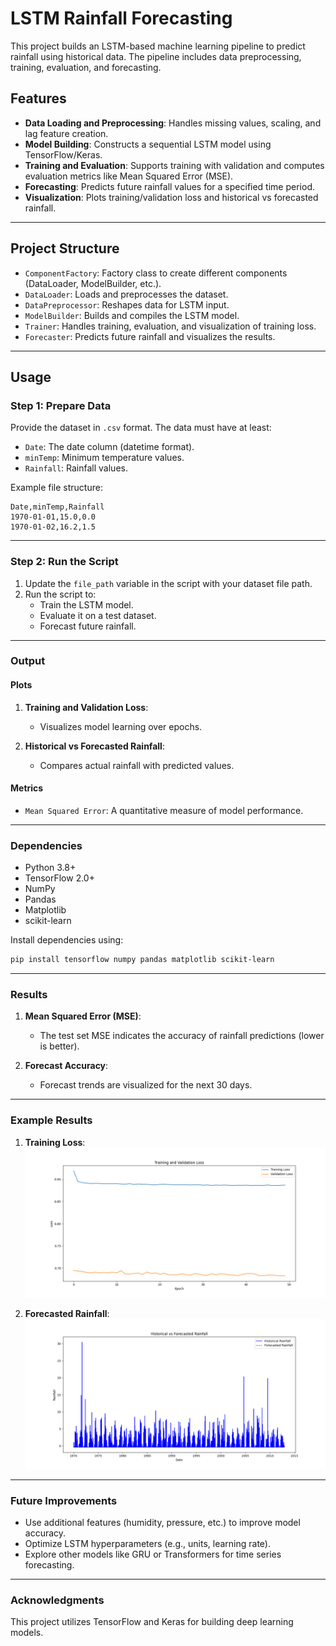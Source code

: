 
# LSTM Rainfall Forecasting

This project builds an LSTM-based machine learning pipeline to predict rainfall using historical data. The pipeline includes data preprocessing, training, evaluation, and forecasting.

## Features

- **Data Loading and Preprocessing**: Handles missing values, scaling, and lag feature creation.
- **Model Building**: Constructs a sequential LSTM model using TensorFlow/Keras.
- **Training and Evaluation**: Supports training with validation and computes evaluation metrics like Mean Squared Error (MSE).
- **Forecasting**: Predicts future rainfall values for a specified time period.
- **Visualization**: Plots training/validation loss and historical vs forecasted rainfall.

---

## Project Structure

- `ComponentFactory`: Factory class to create different components (DataLoader, ModelBuilder, etc.).
- `DataLoader`: Loads and preprocesses the dataset.
- `DataPreprocessor`: Reshapes data for LSTM input.
- `ModelBuilder`: Builds and compiles the LSTM model.
- `Trainer`: Handles training, evaluation, and visualization of training loss.
- `Forecaster`: Predicts future rainfall and visualizes the results.

---

## Usage

### **Step 1: Prepare Data**
Provide the dataset in `.csv` format. The data must have at least:
- `Date`: The date column (datetime format).
- `minTemp`: Minimum temperature values.
- `Rainfall`: Rainfall values.

Example file structure:
```csv
Date,minTemp,Rainfall
1970-01-01,15.0,0.0
1970-01-02,16.2,1.5
```

---

### **Step 2: Run the Script**

1. Update the `file_path` variable in the script with your dataset file path.
2. Run the script to:
   - Train the LSTM model.
   - Evaluate it on a test dataset.
   - Forecast future rainfall.

---

### **Output**

#### **Plots**
1. **Training and Validation Loss**:
   - Visualizes model learning over epochs.

2. **Historical vs Forecasted Rainfall**:
   - Compares actual rainfall with predicted values.

#### **Metrics**
- `Mean Squared Error`: A quantitative measure of model performance.

---

### **Dependencies**

- Python 3.8+
- TensorFlow 2.0+
- NumPy
- Pandas
- Matplotlib
- scikit-learn

Install dependencies using:
```bash
pip install tensorflow numpy pandas matplotlib scikit-learn
```

---

### **Results**

1. **Mean Squared Error (MSE)**:
   - The test set MSE indicates the accuracy of rainfall predictions (lower is better).

2. **Forecast Accuracy**:
   - Forecast trends are visualized for the next 30 days.

---

### **Example Results**

1. **Training Loss**:
   ![Training Loss](lstm_training_and_validation_loss.png)

2. **Forecasted Rainfall**:
   ![Forecasted Rainfall](lstm_historical_vs_forecasted_rainfall.png)

---

### **Future Improvements**

- Use additional features (humidity, pressure, etc.) to improve model accuracy.
- Optimize LSTM hyperparameters (e.g., units, learning rate).
- Explore other models like GRU or Transformers for time series forecasting.

---

### **Acknowledgments**

This project utilizes TensorFlow and Keras for building deep learning models.
```

